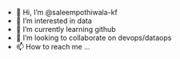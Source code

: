 - 👋 Hi, I’m @saleempothiwala-kf
- 👀 I’m interested in data
- 🌱 I’m currently learning github
- 💞️ I’m looking to collaborate on devops/dataops
- 📫 How to reach me ...

<!---
saleempothiwala-kf/saleempothiwala-kf is a ✨ special ✨ repository because its `README.md` (this file) appears on your GitHub profile.
You can click the Preview link to take a look at your changes.
--->
